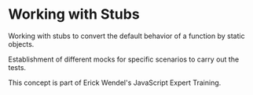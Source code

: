 # Working with Stubs

Working with stubs to convert the default behavior of a function by static objects.

Establishment of different mocks for specific scenarios to carry out the tests.

This concept is part of Erick Wendel's JavaScript Expert Training.
